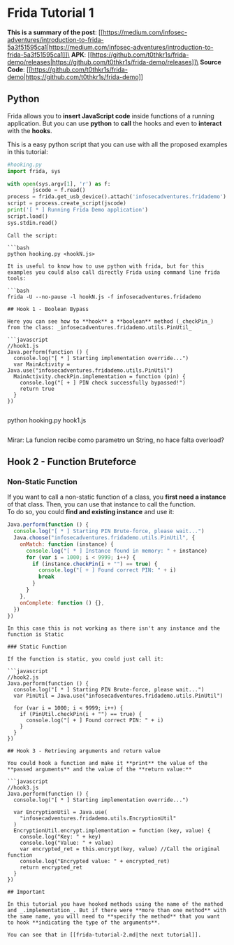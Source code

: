 # Frida Tutorial 1



**This is a summary of the post**: [[https://medium.com/infosec-adventures/introduction-to-frida-5a3f51595ca1|https://medium.com/infosec-adventures/introduction-to-frida-5a3f51595ca1]]\
**APK**: [[https://github.com/t0thkr1s/frida-demo/releases|https://github.com/t0thkr1s/frida-demo/releases]]\
**Source Code**: [[https://github.com/t0thkr1s/frida-demo|https://github.com/t0thkr1s/frida-demo]]

## Python

Frida allows you to **insert JavaScript code** inside functions of a running application. But you can use **python** to **call** the hooks and even to **interact** with the **hooks**.

This is a easy python script that you can use with all the proposed examples in this tutorial:

```python
#hooking.py
import frida, sys

with open(sys.argv[1], 'r') as f:
        jscode = f.read()
process = frida.get_usb_device().attach('infosecadventures.fridademo')
script = process.create_script(jscode)
print('[ * ] Running Frida Demo application')
script.load()
sys.stdin.read()
```
```
Call the script:

```bash
python hooking.py <hookN.js>
```
```
It is useful to know how to use python with frida, but for this examples you could also call directly Frida using command line frida tools:

```bash
frida -U --no-pause -l hookN.js -f infosecadventures.fridademo
```
```
## Hook 1 - Boolean Bypass

Here you can see how to **hook** a **boolean** method (_checkPin_) from the class: _infosecadventures.fridademo.utils.PinUtil_

```javascript
//hook1.js
Java.perform(function () {
  console.log("[ * ] Starting implementation override...")
  var MainActivity = Java.use("infosecadventures.fridademo.utils.PinUtil")
  MainActivity.checkPin.implementation = function (pin) {
    console.log("[ + ] PIN check successfully bypassed!")
    return true
  }
})
```
```
```
python hooking.py hook1.js
```
```
Mirar: La funcion recibe como parametro un String, no hace falta overload?

## Hook 2 - Function Bruteforce

### Non-Static Function

If you want to call a non-static function of a class, you **first need a instance** of that class. Then, you can use that instance to call the function.\
To do so, you could **find and existing instance** and use it:

```javascript
Java.perform(function () {
  console.log("[ * ] Starting PIN Brute-force, please wait...")
  Java.choose("infosecadventures.fridademo.utils.PinUtil", {
    onMatch: function (instance) {
      console.log("[ * ] Instance found in memory: " + instance)
      for (var i = 1000; i < 9999; i++) {
        if (instance.checkPin(i + "") == true) {
          console.log("[ + ] Found correct PIN: " + i)
          break
        }
      }
    },
    onComplete: function () {},
  })
})
```
```
In this case this is not working as there isn't any instance and the function is Static

### Static Function

If the function is static, you could just call it:

```javascript
//hook2.js
Java.perform(function () {
  console.log("[ * ] Starting PIN Brute-force, please wait...")
  var PinUtil = Java.use("infosecadventures.fridademo.utils.PinUtil")

  for (var i = 1000; i < 9999; i++) {
    if (PinUtil.checkPin(i + "") == true) {
      console.log("[ + ] Found correct PIN: " + i)
    }
  }
})
```
```
## Hook 3 - Retrieving arguments and return value

You could hook a function and make it **print** the value of the **passed arguments** and the value of the **return value:**

```javascript
//hook3.js
Java.perform(function () {
  console.log("[ * ] Starting implementation override...")

  var EncryptionUtil = Java.use(
    "infosecadventures.fridademo.utils.EncryptionUtil"
  )
  EncryptionUtil.encrypt.implementation = function (key, value) {
    console.log("Key: " + key)
    console.log("Value: " + value)
    var encrypted_ret = this.encrypt(key, value) //Call the original function
    console.log("Encrypted value: " + encrypted_ret)
    return encrypted_ret
  }
})
```
```
## Important

In this tutorial you have hooked methods using the name of the mathod and _.implementation_. But if there were **more than one method** with the same name, you will need to **specify the method** that you want to hook **indicating the type of the arguments**.

You can see that in [[frida-tutorial-2.md|the next tutorial]].




